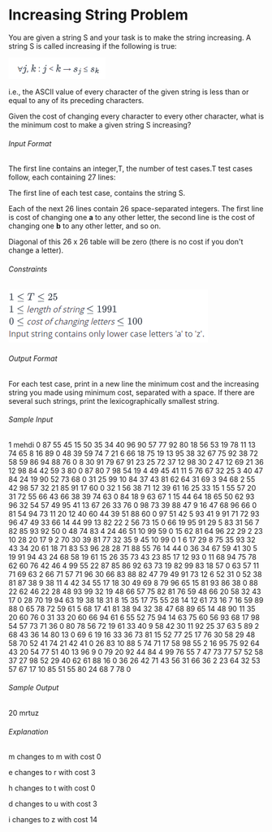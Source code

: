# Increasing String Problem

You are given a string S and your task is to make the string increasing. 
A string S is called increasing if the following is true:

![img.png](img.png)

i.e., the ASCII value of every character of the given string  is less than or equal to any of its preceding characters.

Given the cost of changing every character to every other character, what is the minimum cost to make a given string S increasing?

###### Input Format
The first line contains an integer,T, the number of test cases.T test cases follow, each containing 27 lines:

The first line of each test case, contains the string S.

Each of the next 26 lines contain 26 space-separated integers. The first line is cost of changing one **a** to any other letter, 
the second line is the cost of changing one **b** to any other letter, and so on.

Diagonal of this 26 x 26 table will be zero (there is no cost if you don't change a letter).
###### Constraints
![img_1.png](img_1.png)

###### Output Format
For each test case, print in a new line the minimum cost and the increasing string you made using minimum cost, separated with a space.
If there are several such strings, print the lexicographically smallest string.
###### Sample Input
1
mehdi
0 87 55 45 15 50 35 34 40 96 90 57 77 92 80 18 56 53 19 78 11 13 74 65 8 16
89 0 48 39 59 74 7 21 6 66 18 75 19 13 95 38 32 67 75 92 38 72 58 59 86 94
88 76 0 8 30 91 79 67 91 23 25 72 37 12 98 30 2 47 12 69 21 36 12 98 84 42
59 3 80 0 87 80 7 98 54 19 4 49 45 41 11 5 76 67 32 25 3 40 47 84 24 19
90 52 73 68 0 31 25 99 10 84 37 43 81 62 64 31 69 3 94 68 2 55 42 98 57 32
21 85 91 17 60 0 32 1 56 38 71 12 39 61 16 25 33 15 1 55 57 20 31 72 55 66
43 66 38 39 74 63 0 84 18 9 63 67 1 15 44 64 18 65 50 62 93 96 32 54 57 49
95 41 13 67 26 33 76 0 98 73 39 88 47 9 16 47 68 96 66 0 81 54 94 73 11 20
12 40 60 44 39 51 88 60 0 97 51 42 5 93 41 9 91 71 72 93 96 47 49 33 66 14
44 99 13 82 22 2 56 73 15 0 66 19 95 91 29 5 83 31 56 7 82 85 93 92 50 0
48 74 83 4 24 46 51 10 99 59 0 15 62 81 64 96 22 29 2 23 10 28 20 17 9 2
70 30 39 81 77 32 35 9 45 10 99 0 1 6 17 29 8 75 35 93 32 43 34 20 61 18
71 83 53 96 28 28 71 88 55 76 14 44 0 36 34 67 59 41 30 5 19 91 94 43 24 68
58 19 61 15 26 35 73 43 23 85 17 12 93 0 11 68 94 75 78 62 60 76 42 46 4 99
55 22 87 85 86 92 63 73 19 82 99 83 18 57 0 63 57 11 71 69 63 2 66 71 57 71
96 30 66 83 88 82 47 79 49 91 73 12 6 52 31 0 52 38 81 87 38 9 38 11 4 42
34 55 17 18 30 49 69 8 79 96 65 15 81 93 86 38 0 88 22 62 46 22 28 48 93 99
32 19 48 66 57 75 82 81 76 59 48 66 20 58 32 43 17 0 28 70 19 94 63 19 38 18
31 8 15 35 17 75 55 28 14 12 61 73 16 7 16 59 89 88 0 65 78 72 59 61 5 68
17 41 81 38 94 32 38 47 68 89 65 14 48 90 11 35 20 60 76 0 31 33 20 60 66 94
61 6 55 52 75 94 14 63 75 60 56 93 68 17 98 54 57 73 71 36 0 80 78 56 72 19
61 33 40 9 58 42 30 11 92 25 37 63 5 89 2 68 43 36 14 80 13 0 69 6 19 16
33 36 73 81 15 52 77 25 17 76 30 58 29 48 58 70 52 41 74 21 42 41 0 26 83 10
88 5 74 71 17 58 98 55 2 16 95 75 92 64 43 20 54 77 51 40 13 96 9 0 79 20
92 44 84 4 99 76 55 7 47 73 77 57 52 58 37 27 98 52 29 40 62 61 88 16 0 36
26 42 71 43 56 31 66 36 2 23 64 32 53 57 67 17 10 85 51 55 80 24 68 7 78 0
###### Sample Output
20 mrtuz

###### Explanation

m changes to m with cost 0

e changes to r with cost 3

h changes to t with cost 0

d changes to u with cost 3

i changes to z with cost 14